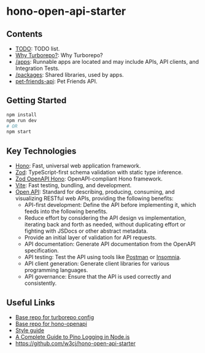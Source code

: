 # hono-open-api-starter

## Contents

- [TODO](TODO.md): TODO list.
- [Why Turborepo?](WHY-TURBOREPO.md): Why Turborepo?
- [/apps](apps): Runnable apps are located and may include APIs, API clients, and Integration Tests.
- [/packages](packages): Shared libraries, used by apps.
- [pet-friends-api](apps/pet-friends-api/README.md): Pet Friends API.

## Getting Started

```sh
npm install
npm run dev
# OR
npm start
```

## Key Technologies

- [Hono](https://hono.dev/): Fast, universal web application framework.
- [Zod](https://zod.dev/): TypeScript-first schema validation with static type inference.
- [Zod OpenAPI Hono](https://www.npmjs.com/package/@hono/zod-openapi): OpenAPI-compliant Hono framework.
- [Vite](https://vitejs.dev/): Fast testing, bundling, and development.
- [Open API](https://www.openapis.org/): Standard for describing, producing, consuming,
  and visualizing RESTful web APIs, providing the following benefits:
  - API-first development: Define the API before implementing it, which feeds into the following benefits.
  - Reduce effort by considering the API design vs implementation, iterating back and forth as needed, without
    duplicating effort or fighting with JSDocs or other abstract metadata.
  - Provide an initial layer of validation for API requests.
  - API documentation: Generate API documentation from the OpenAPI specification.
  - API testing: Test the API using tools like [Postman](https://www.postman.com/) or [Insomnia](https://insomnia.rest/).
  - API client generation: Generate client libraries for various programming languages.
  - API governance: Ensure that the API is used correctly and consistently.

## Useful Links

- [Base repo for turborepo config](https://github.com/vercel/turborepo/blob/main/examples/kitchen-sink)
- [Base repo for hono-openapi](https://github.com/w3cj/hono-open-api-starter)
- [Style guide](https://www.npmjs.com/package/@vercel/style-guide)
- [A Complete Guide to Pino Logging in Node.js](https://betterstack.com/community/guides/logging/how-to-install-setup-and-use-pino-to-log-node-js-applications)
- <https://github.com/w3cj/hono-open-api-starter>
